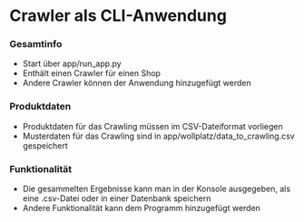 # Crawler als CLI-Anwendung
### Gesamtinfo
- Start über app/run_app.py
- Enthält einen Crawler für einen Shop
- Andere Crawler können der Anwendung hinzugefügt werden
### Produktdaten
- Produktdaten für das Crawling müssen im CSV-Dateiformat vorliegen
- Musterdaten für das Crawling sind in app/wollplatz/data_to_crawling.csv gespeichert
### Funktionalität
- Die gesammelten Ergebnisse kann man in der Konsole ausgegeben, als eine .csv-Datei oder in einer Datenbank speichern
- Andere Funktionalität kann dem Programm hinzugefügt werden
